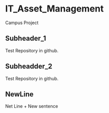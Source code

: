 # IT_Asset_Management
Campus Project

## Subheader_1
Test Repository in github.


## Subheadder_2
Test Repository in github.

## NewLine
Net Line + New sentence

